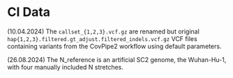 # CI Data

(10.04.2024) The `callset_{1,2,3}.vcf.gz` are renamed but original `hap{1,2,3}.filtered.gt_adjust.filtered_indels.vcf.gz` VCF files containing variants from the CovPipe2 workflow using default parameters.

(26.08.2024) The N_reference is an artificial SC2 genome, the Wuhan-Hu-1, with four manually included N stretches.
